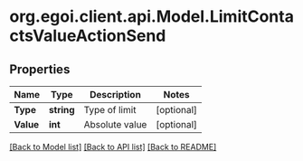 
# org.egoi.client.api.Model.LimitContactsValueActionSend

## Properties

Name | Type | Description | Notes
------------ | ------------- | ------------- | -------------
**Type** | **string** | Type of limit | [optional] 
**Value** | **int** | Absolute value | [optional] 

[[Back to Model list]](../README.md#documentation-for-models)
[[Back to API list]](../README.md#documentation-for-api-endpoints)
[[Back to README]](../README.md)

